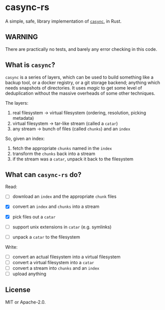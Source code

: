 # casync-rs

A simple, safe, library implementation of [`casync`](https://github.com/systemd/casync), in Rust.


## WARNING

There are practically no tests, and barely any error checking in this code.


## What is `casync`?

`casync` is a series of layers, which can be used to build something
like a backup tool, or a docker registry, or a git storage backend;
anything which needs snapshots of directories. It uses *magic* to
get some level of deduplication without the massive overheads of some
other techniques.


The layers:

 1. real filesystem -> virtual filesystem (ordering, resolution, picking metadata)
 2. virtual filesystem -> tar-like stream (called a `catar`)
 3. any stream -> bunch of files (called `chunks`) and an `index`


So, given an index:

 1. fetch the appropriate `chunks` named in the `index`
 2. transform the `chunks` back into a stream
 3. if the stream was a `catar`, unpack it back to the filesystem 


## What can `casync-rs` do?

Read:

 - [ ] download an `index` and the appropriate `chunk` files
 - [x] convert an `index` and `chunks` into a stream
 - [x] pick files out a `catar`
 - [ ] support unix extensions in `catar` (e.g. symlinks)
 - [ ] unpack a `catar` to the filesystem


Write:

 - [ ] convert an actual filesystem into a virtual filesystem
 - [ ] convert a virtual filesystem into a `catar`
 - [ ] convert a stream into `chunks` and an `index`
 - [ ] upload anything

## License

MIT or Apache-2.0.
